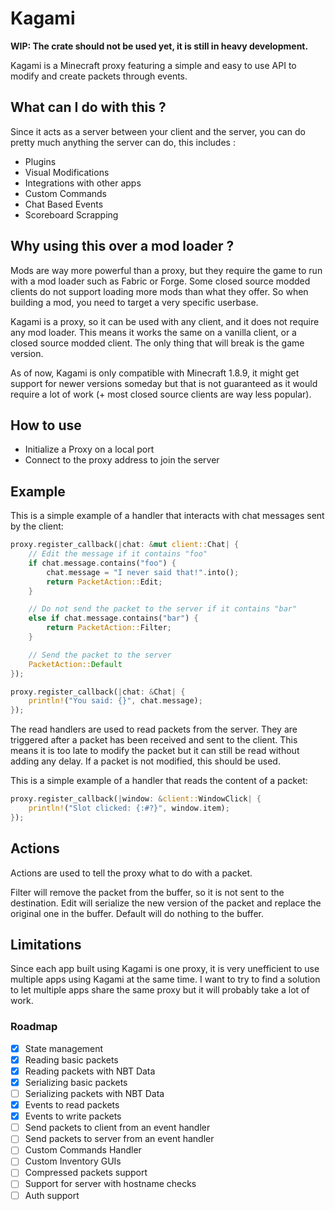 # Kagami

**WIP: The crate should not be used yet, it is still in heavy development.**

Kagami is a Minecraft proxy featuring a simple and easy to use API to modify and create packets through events.

## What can I do with this ?

Since it acts as a server between your client and the server, you can do pretty much anything the server can do, this includes :

- Plugins
- Visual Modifications
- Integrations with other apps
- Custom Commands
- Chat Based Events
- Scoreboard Scrapping

## Why using this over a mod loader ?

Mods are way more powerful than a proxy, but they require the game to run with a mod loader such as Fabric or Forge. Some closed source modded clients do not support loading more mods than what they offer. So when building a mod, you need to target a very specific userbase.

Kagami is a proxy, so it can be used with any client, and it does not require any mod loader. This means it works the same on a vanilla client, or a closed source modded client. The only thing that will break is the game version.

As of now, Kagami is only compatible with Minecraft 1.8.9, it might get support for newer versions someday but that is not guaranteed as it would require a lot of work (+ most closed source clients are way less popular).

## How to use

- Initialize a Proxy on a local port
- Connect to the proxy address to join the server

## Example

This is a simple example of a handler that interacts with chat messages sent by the client:

```rust
proxy.register_callback(|chat: &mut client::Chat| {
    // Edit the message if it contains "foo"
    if chat.message.contains("foo") {
        chat.message = "I never said that!".into();
        return PacketAction::Edit;
    }

    // Do not send the packet to the server if it contains "bar"
    else if chat.message.contains("bar") {
        return PacketAction::Filter;
    }

    // Send the packet to the server
    PacketAction::Default
});

proxy.register_callback(|chat: &Chat| {
    println!("You said: {}", chat.message);
});
```

The read handlers are used to read packets from the server. They are triggered after a packet has been received and sent to the client. This means it is too late to modify the packet but it can still be read without adding any delay. If a packet is not modified, this should be used.

This is a simple example of a handler that reads the content of a packet:

```rust
proxy.register_callback(|window: &client::WindowClick| {
    println!("Slot clicked: {:#?}", window.item);
});
```

## Actions

Actions are used to tell the proxy what to do with a packet.

Filter will remove the packet from the buffer, so it is not sent to the destination.
Edit will serialize the new version of the packet and replace the original one in the buffer.
Default will do nothing to the buffer.

## Limitations

Since each app built using Kagami is one proxy, it is very unefficient to use multiple apps using Kagami at the same time. I want to try to find a solution to let multiple apps share the same proxy but it will probably take a lot of work.

### Roadmap

- [x] State management
- [x] Reading basic packets
- [x] Reading packets with NBT Data
- [x] Serializing basic packets
- [ ] Serializing packets with NBT Data
- [x] Events to read packets
- [x] Events to write packets
- [ ] Send packets to client from an event handler
- [ ] Send packets to server from an event handler
- [ ] Custom Commands Handler
- [ ] Custom Inventory GUIs
- [ ] Compressed packets support
- [ ] Support for server with hostname checks
- [ ] Auth support
